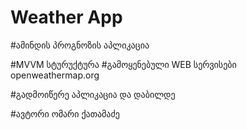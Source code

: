 # Weather App
#ამინდის პროგნოზის აპლიკაცია

#MVVM სტურუქტურა
#გამოყენებული WEB სერვისები
openweathermap.org

#გადმოიწერე აპლიკაცია და დაბილდე

#ავტორი ომარი ქათამაძე
